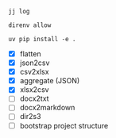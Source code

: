 ```
jj log
```

```
direnv allow
```

```
uv pip install -e .
```

- [x] flatten
- [x] json2csv
- [x] csv2xlsx
- [x] aggregate (JSON)
- [x] xlsx2csv
- [ ] docx2txt
- [ ] docx2markdown
- [ ] dir2s3
- [ ] bootstrap project structure
